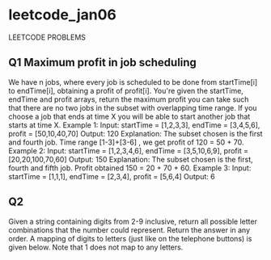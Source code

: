 # leetcode_jan06
LEETCODE PROBLEMS
## Q1 Maximum profit in job scheduling
We have n jobs, where every job is scheduled to be done from startTime[i] to endTime[i], obtaining a profit of profit[i].
You're given the startTime, endTime and profit arrays, return the maximum profit you can take such that there are no two jobs in the subset with overlapping time range.
If you choose a job that ends at time X you will be able to start another job that starts at time X.
Example 1:
Input: startTime = [1,2,3,3], endTime = [3,4,5,6], profit = [50,10,40,70]
Output: 120
Explanation: The subset chosen is the first and fourth job. 
Time range [1-3]+[3-6] , we get profit of 120 = 50 + 70.
Example 2:
Input: startTime = [1,2,3,4,6], endTime = [3,5,10,6,9], profit = [20,20,100,70,60]
Output: 150
Explanation: The subset chosen is the first, fourth and fifth job. 
Profit obtained 150 = 20 + 70 + 60.
Example 3:
Input: startTime = [1,1,1], endTime = [2,3,4], profit = [5,6,4]
Output: 6
## Q2 
Given a string containing digits from 2-9 inclusive, return all possible letter combinations that the number could represent. Return the answer in any order.
A mapping of digits to letters (just like on the telephone buttons) is given below. Note that 1 does not map to any letters.
